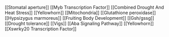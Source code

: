 [[Stomatal aperture]]
[[Myb Transcription Factor]]
[[Combined Drought And Heat Stress]]
[[Yellowhorn]]
[[Mitochondria]]
[[Glutathione peroxidase]]
[[Hypsizygus marmoreus]]
[[Fruiting Body Development]]
[[Gsh/gssg]]
[[Drought tolerance]]
[[Vigs]]
[[Aba Signaling Pathway]]
[[Yellowhorn]]
[[Xswrky20 Transcription Factor]]
